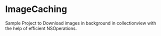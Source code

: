 # ImageCaching
Sample Project to Download images in background in collectionview with the help of efficient NSOperations.

